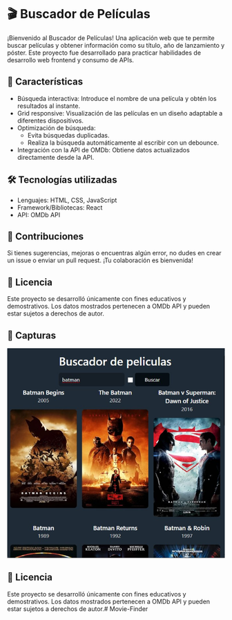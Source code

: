 # 🎬 Buscador de Películas
¡Bienvenido al Buscador de Películas! Una aplicación web que te permite buscar películas y obtener información como su título, año de lanzamiento y póster. Este proyecto fue desarrollado para practicar habilidades de desarrollo web frontend y consumo de APIs.

## 🚀 Características
- Búsqueda interactiva: Introduce el nombre de una película y obtén los resultados al instante.<br>
- Grid responsive: Visualización de las películas en un diseño adaptable a diferentes dispositivos.<br>
- Optimización de búsqueda:<br>
  *   Evita búsquedas duplicadas.<br>
  *   Realiza la búsqueda automáticamente al escribir con un debounce.<br>
- Integración con la API de OMDb: Obtiene datos actualizados directamente desde la API.

## 🛠️ Tecnologías utilizadas
- Lenguajes: HTML, CSS, JavaScript<br>
- Framework/Bibliotecas: React<br>
- API: OMDb API<br>

## 🤝 Contribuciones
Si tienes sugerencias, mejoras o encuentras algún error, no dudes en crear un issue o enviar un pull request. ¡Tu colaboración es bienvenida!<br>

## 📝 Licencia
Este proyecto se desarrolló únicamente con fines educativos y demostrativos. Los datos mostrados pertenecen a OMDb API y pueden estar sujetos a derechos de autor.

## 🌟 Capturas
![Imagen de muestra](public/Bp.jpg)

## 📝 Licencia
Este proyecto se desarrolló únicamente con fines educativos y demostrativos. Los datos mostrados pertenecen a OMDb API y pueden estar sujetos a derechos de autor.#   M o v i e - F i n d e r 
 
 